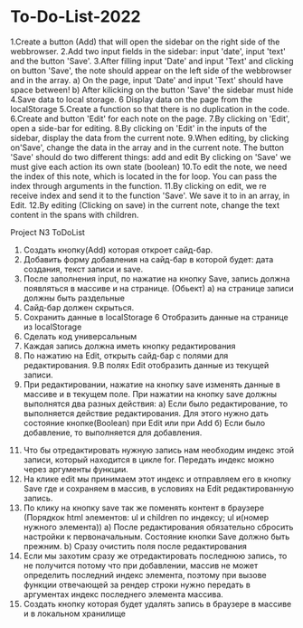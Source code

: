 # To-Do-List-2022
1.Create a button (Add) that will open the sidebar on the right side of the webbrowser.
2.Add two input fields in the sidebar: input 'date', input 'text' and the button 'Save'.
3.After filling input 'Date' and input 'Text' and clicking on button 'Save', the note should appear on the left side of the webbrowser and in the array. a) On the page, input 'Date' and input 'Text' should have space between! b) After kilicking on the button 'Save' the sidebar must hide
4.Save data to local storage. 6 Display data on the page from the localStorage
5.Сreate a function so that there is no duplication in the code.
6.Сreate and button 'Edit' for each note on the page.
7.By clicking on 'Edit', open a side-bar for editing.
8.By clicking on 'Edit' in the inputs of the sidebar, display the data from the current note.
9.When editing, by clicking on'Save', change the data in the array and in the current note. The button 'Save' should do two different things: add and edit By clicking on 'Save' we must give each action its own state (boolean)
10.To edit the note, we need the index of this note, which is located in the for loop. You can pass the index through arguments in the function.
11.By clicking on edit, we re receive index and send it to the function 'Save'. We save it to in an array, in Edit.
12.By editing (Clicking on save) in the current note, change the text content in the spans with children.

Project N3 ToDoList

1. Создать кнопку(Add) которая откроет сайд-бар.
2. Добавить форму добавления на сайд-бар в которой будет: дата создания, текст записи и save.
3. После заполнения input, по нажатие на кнопку Save, запись должна появляться в массиве и на странице. (Обьект)
a)  на странице записи должны быть раздельные
4. Сайд-бар должен скрыться.
5. Сохранить данные в localStorage 
6  Отобразить данные на странице из localStorage
7. Cделать код универсальным
7. Каждая запись должна иметь кнопку редактирования
8. По нажатию на Edit, открыть сайд-бар с полями для редактирования. 
9.В полях Edit отобразить данные из текущей записи.
10. При редактировании, нажатие на кнопку save  изменять данные в массиве и в текущем поле.
   При нажатии на кнопку save должны выполнятся два разных действия:
а) Если было редактирование, то выполняется действие редактирования. Для этого нужно дать состояние кнопке(Boolean)  при Edit или при Add
б) Если было добавление, то выполняется для добавления. 
11) Что бы отредактировать нужную запись нам необходим индекс этой записи, который находится в цикле for. Передать индекс можно через аргументы функции.
12) На клике edit мы принимаем этот индекс и отправляем его в кнопку Save где и сохраняем в массив, в условиях на Edit редактированную запись.
13) По клику на кнопку save так же поменять контент в браузере (Порядкок html элементов: ul и children по индексу; ul и(номер нужного элемента))
a) После редактирования обязательно сбросить настройки к первоначальным. Состояние кнопки Save должно быть прежним.
b) Сразу очистить поля после редактирования
14) Если мы захотим сразу же отредактировать последнюю запись, то не получится потому что  при добавлении, массив не может определить последний индекс элемента, поэтому при вызове функции отвечающей за рендер строки нужно передать в аргументах индекс последнего элемента массива. 
15) Создать кнопку которая будет удалять запись в браузере в массиве и в локальном хранилище
